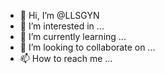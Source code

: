 - 👋 Hi, I’m @LLSGYN
- 👀 I’m interested in ...
- 🌱 I’m currently learning ...
- 💞️ I’m looking to collaborate on ...
- 📫 How to reach me ...

<!---
LLSGYN/LLSGYN is a ✨ special ✨ repository because its `README.md` (this file) appears on your GitHub profile.
You can click the Preview link to take a look at your changes.
--->
